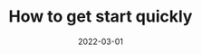 ---
date: 2022-03-01
lastmod: 2022-03-01
name: Getting Started
title: How to get start quickly
description: Lacus, ultrices in enim sociis. Molestie interdum facilisi adipiscing vitae pretium elit, volutpat pulvinar. Magna pretium bibendum libero egestas in eu.
slug: getting-started
weight: 2000
menu:
  docs_sidebar:
    identifier: getting-started
    name: Getting Started
    weight: 2000
---